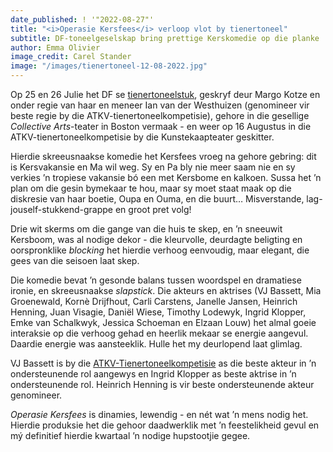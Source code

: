 ```yaml
---
date_published: ! '"2022-08-27"'
title: "<i>Operasie Kersfees</i> verloop vlot by tienertoneel"
subtitle: DF-toneelgeselskap bring prettige Kerskomedie op die planke
author: Emma Olivier
image_credit: Carel Stander
image: "/images/tienertoneel-12-08-2022.jpg"
---
```


Op 25 en 26 Julie het DF se [tienertoneelstuk](/artikel/i-operasie-kersfees-i-agter-die-skerms "<i>Operasie Kersfees</i> agter die skerms"), geskryf deur Margo Kotze en onder regie van haar en meneer Ian van der Westhuizen (genomineer vir beste regie by die ATKV-tienertoneelkompetisie), gehore in die gesellige _Collective Arts_-teater in Boston vermaak - en weer op 16 Augustus in die ATKV-tienertoneelkompetisie by die Kunstekaapteater geskitter.

Hierdie skreeusnaakse komedie het Kersfees vroeg na gehore gebring: dit is Kersvakansie en Ma wil weg. Sy en Pa bly nie meer saam nie en sy verkies ’n tropiese vakansie bó een met Kersbome en kalkoen. Sussa het ’n plan om die gesin bymekaar te hou, maar sy moet staat maak op die diskresie van haar boetie, Oupa en Ouma, en die buurt… Misverstande, lag-jouself-stukkend-grappe en groot pret volg!

Drie wit skerms om die gange van die huis te skep, en ’n sneeuwit Kersboom, was al nodige dekor - die kleurvolle, deurdagte beligting en oorspronklike _blocking_ het hierdie verhoog eenvoudig, maar elegant, die gees van die seisoen laat skep.

<InlineImage src="/images/tienertoneel-3-08-2022.jpg" caption="Foto: Nikita le Roux" width={1600} height={1200} />

Die komedie bevat ’n gesonde balans tussen woordspel en dramatiese ironie, en skreeusnaakse _slapstick_. Die akteurs en aktrises (VJ Bassett, Mia Groenewald, Kornè Drijfhout, Carli Carstens, Janelle Jansen, Heinrich Henning, Juan Visagie, Daniël Wiese, Timothy Lodewyk, Ingrid Klopper, Emke van Schalkwyk, Jessica Schoeman en Elzaan Louw) het almal goeie interaksie op die verhoog gehad en heerlik mekaar se energie aangevul. Daardie energie was aansteeklik. Hulle het my deurlopend laat glimlag.

<InlineImage src="/images/tienertoneel-4-08-2022.jpg" caption="Foto: Nikita le Roux" width={1600} height={1200} />

VJ Bassett is by die <a href="https://atkv.org.za/nuus/posts/atkv-tienertoneel-wes-kaap-streeksfees-1-se-wenners-bekend/" target="_blank" rel="noreferrer">ATKV-Tienertoneelkompetisie</a> as die beste akteur in ’n ondersteunende rol aangewys en Ingrid Klopper as beste aktrise in ’n ondersteunende rol. Heinrich Henning is vir beste ondersteunende akteur genomineer.

_Operasie Kersfees_ is dinamies, lewendig - en nét wat ’n mens nodig het. Hierdie produksie het die gehoor daadwerklik met ’n feestelikheid gevul en mý definitief hierdie kwartaal ’n nodige hupstootjie gegee.
